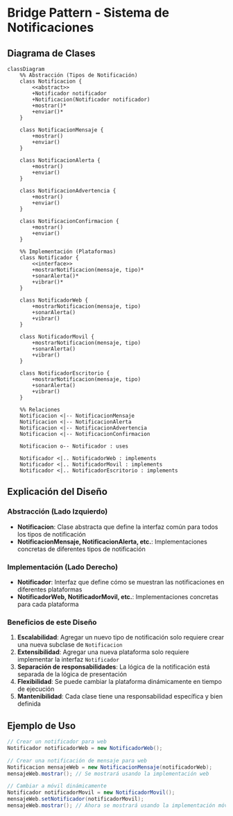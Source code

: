 # Bridge Pattern - Sistema de Notificaciones

## Diagrama de Clases

```mermaid
classDiagram
    %% Abstracción (Tipos de Notificación)
    class Notificacion {
        <<abstract>>
        +Notificador notificador
        +Notificacion(Notificador notificador)
        +mostrar()*
        +enviar()*
    }
    
    class NotificacionMensaje {
        +mostrar()
        +enviar()
    }
    
    class NotificacionAlerta {
        +mostrar()
        +enviar()
    }
    
    class NotificacionAdvertencia {
        +mostrar()
        +enviar()
    }
    
    class NotificacionConfirmacion {
        +mostrar()
        +enviar()
    }
    
    %% Implementación (Plataformas)
    class Notificador {
        <<interface>>
        +mostrarNotificacion(mensaje, tipo)*
        +sonarAlerta()*
        +vibrar()*
    }
    
    class NotificadorWeb {
        +mostrarNotificacion(mensaje, tipo)
        +sonarAlerta()
        +vibrar()
    }
    
    class NotificadorMovil {
        +mostrarNotificacion(mensaje, tipo)
        +sonarAlerta()
        +vibrar()
    }
    
    class NotificadorEscritorio {
        +mostrarNotificacion(mensaje, tipo)
        +sonarAlerta()
        +vibrar()
    }
    
    %% Relaciones
    Notificacion <|-- NotificacionMensaje
    Notificacion <|-- NotificacionAlerta
    Notificacion <|-- NotificacionAdvertencia
    Notificacion <|-- NotificacionConfirmacion
    
    Notificacion o-- Notificador : uses
    
    Notificador <|.. NotificadorWeb : implements
    Notificador <|.. NotificadorMovil : implements
    Notificador <|.. NotificadorEscritorio : implements
```

## Explicación del Diseño

### Abstracción (Lado Izquierdo)
- **Notificacion**: Clase abstracta que define la interfaz común para todos los tipos de notificación
- **NotificacionMensaje, NotificacionAlerta, etc.**: Implementaciones concretas de diferentes tipos de notificación

### Implementación (Lado Derecho)
- **Notificador**: Interfaz que define cómo se muestran las notificaciones en diferentes plataformas
- **NotificadorWeb, NotificadorMovil, etc.**: Implementaciones concretas para cada plataforma

### Beneficios de este Diseño

1. **Escalabilidad**: Agregar un nuevo tipo de notificación solo requiere crear una nueva subclase de `Notificacion`
2. **Extensibilidad**: Agregar una nueva plataforma solo requiere implementar la interfaz `Notificador`
3. **Separación de responsabilidades**: La lógica de la notificación está separada de la lógica de presentación
4. **Flexibilidad**: Se puede cambiar la plataforma dinámicamente en tiempo de ejecución
5. **Mantenibilidad**: Cada clase tiene una responsabilidad específica y bien definida

## Ejemplo de Uso

```C# o .net
// Crear un notificador para web
Notificador notificadorWeb = new NotificadorWeb();

// Crear una notificación de mensaje para web
Notificacion mensajeWeb = new NotificacionMensaje(notificadorWeb);
mensajeWeb.mostrar(); // Se mostrará usando la implementación web

// Cambiar a móvil dinámicamente
Notificador notificadorMovil = new NotificadorMovil();
mensajeWeb.setNotificador(notificadorMovil);
mensajeWeb.mostrar(); // Ahora se mostrará usando la implementación móvil
```

